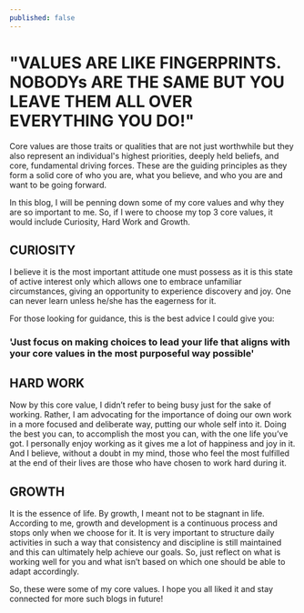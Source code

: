 ```yaml
---
published: false
---
```


# "VALUES ARE LIKE FINGERPRINTS. NOBODYs ARE THE SAME BUT YOU LEAVE THEM ALL OVER EVERYTHING YOU DO!"
    
Core values are those traits or qualities that are not just worthwhile but they also represent an individual's highest priorities, deeply held beliefs, and core, fundamental driving forces. These are the guiding principles as they form a solid core of who you are, what you believe, and who you are and want to be going forward.

In this blog, I will be penning down some of my core values and why they are so important to me. So, if I were to choose my top 3 core values, it would include Curiosity, Hard Work and Growth.

## CURIOSITY

I believe it is the most important attitude one must possess as it is this state of active interest only which allows one to embrace unfamiliar circumstances, giving an opportunity to experience discovery and joy. One can never learn unless he/she has the eagerness for it. 

For those looking for guidance, this is the best advice I could give you:

### 'Just focus on making choices to lead your life that aligns with your core values in the most purposeful way possible'


## HARD WORK

Now by this core value, I didn’t refer to being busy just for the sake of working. Rather, I am advocating for the importance of doing our own work in a more focused and deliberate way, putting our whole self into it. Doing the best you can, to accomplish the most you can, with the one life you’ve got. I personally enjoy working as it gives me a lot of happiness and joy in it. And I believe, without a doubt in my mind, those who feel the most fulfilled at the end of their lives are those who have chosen to work hard during it.


## GROWTH

It is the essence of life. By growth, I meant not to be stagnant in life. According to me, growth and development is a continuous process and stops only when we choose for it. It is very important to structure daily activities in such a way that consistency and discipline is still maintained and this can ultimately help achieve our goals. So, just reflect on what is working well for you and what isn’t based on which one should be able to adapt accordingly.


So, these were some of my core values. I hope you all liked it and stay connected for more such blogs in future!


